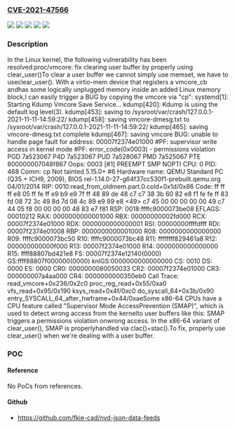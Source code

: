 ### [CVE-2021-47566](https://cve.mitre.org/cgi-bin/cvename.cgi?name=CVE-2021-47566)
![](https://img.shields.io/static/v1?label=Product&message=Linux&color=blue)
![](https://img.shields.io/static/v1?label=Version&message=&color=brightgreen)
![](https://img.shields.io/static/v1?label=Version&message=3.0%20&color=brightgreen)
![](https://img.shields.io/static/v1?label=Version&message=997c136f518c5debd63847e78e2a8694f56dcf90%20&color=brightgreen)
![](https://img.shields.io/static/v1?label=Vulnerability&message=n%2Fa&color=blue)

### Description

In the Linux kernel, the following vulnerability has been resolved:proc/vmcore: fix clearing user buffer by properly using clear_user()To clear a user buffer we cannot simply use memset, we have to useclear_user().  With a virtio-mem device that registers a vmcore_cb andhas some logically unplugged memory inside an added Linux memory block,I can easily trigger a BUG by copying the vmcore via "cp":  systemd[1]: Starting Kdump Vmcore Save Service...  kdump[420]: Kdump is using the default log level(3).  kdump[453]: saving to /sysroot/var/crash/127.0.0.1-2021-11-11-14:59:22/  kdump[458]: saving vmcore-dmesg.txt to /sysroot/var/crash/127.0.0.1-2021-11-11-14:59:22/  kdump[465]: saving vmcore-dmesg.txt complete  kdump[467]: saving vmcore  BUG: unable to handle page fault for address: 00007f2374e01000  #PF: supervisor write access in kernel mode  #PF: error_code(0x0003) - permissions violation  PGD 7a523067 P4D 7a523067 PUD 7a528067 PMD 7a525067 PTE 800000007048f867  Oops: 0003 [#1] PREEMPT SMP NOPTI  CPU: 0 PID: 468 Comm: cp Not tainted 5.15.0+ #6  Hardware name: QEMU Standard PC (Q35 + ICH9, 2009), BIOS rel-1.14.0-27-g64f37cc530f1-prebuilt.qemu.org 04/01/2014  RIP: 0010:read_from_oldmem.part.0.cold+0x1d/0x86  Code: ff ff ff e8 05 ff fe ff e9 b9 e9 7f ff 48 89 de 48 c7 c7 38 3b 60 82 e8 f1 fe fe ff 83 fd 08 72 3c 49 8d 7d 08 4c 89 e9 89 e8 <49> c7 45 00 00 00 00 00 49 c7 44 05 f8 00 00 00 00 48 83 e7 f81  RSP: 0018:ffffc9000073be08 EFLAGS: 00010212  RAX: 0000000000001000 RBX: 00000000002fd000 RCX: 00007f2374e01000  RDX: 0000000000000001 RSI: 00000000ffffdfff RDI: 00007f2374e01008  RBP: 0000000000001000 R08: 0000000000000000 R09: ffffc9000073bc50  R10: ffffc9000073bc48 R11: ffffffff829461a8 R12: 000000000000f000  R13: 00007f2374e01000 R14: 0000000000000000 R15: ffff88807bd421e8  FS:  00007f2374e12140(0000) GS:ffff88807f000000(0000) knlGS:0000000000000000  CS:  0010 DS: 0000 ES: 0000 CR0: 0000000080050033  CR2: 00007f2374e01000 CR3: 000000007a4aa000 CR4: 0000000000350eb0  Call Trace:   read_vmcore+0x236/0x2c0   proc_reg_read+0x55/0xa0   vfs_read+0x95/0x190   ksys_read+0x4f/0xc0   do_syscall_64+0x3b/0x90   entry_SYSCALL_64_after_hwframe+0x44/0xaeSome x86-64 CPUs have a CPU feature called "Supervisor Mode AccessPrevention (SMAP)", which is used to detect wrong access from the kernelto user buffers like this: SMAP triggers a permissions violation onwrong access.  In the x86-64 variant of clear_user(), SMAP is properlyhandled via clac()+stac().To fix, properly use clear_user() when we're dealing with a user buffer.

### POC

#### Reference
No PoCs from references.

#### Github
- https://github.com/fkie-cad/nvd-json-data-feeds


